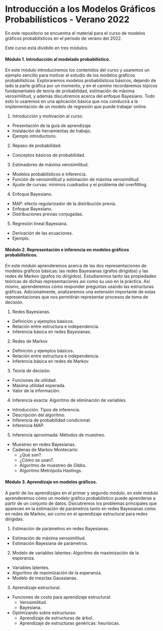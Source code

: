 # Introducción a los Modelos Gráficos Probabilísticos - Verano 2022

En este repositorio se encuentra el material para el curso de modelos gráficos probabilísticos en el periodo de verano del 2022.

Este curso está dividido en tres módulos.

#### Módulo 1. Introducción al modelado probabilístico.

En este módulo introduciremos los contenidos del curso y usaremos un ejemplo sencillo para motivar el estudio de los modelos gráficos probabilísticos. Exploraremos modelos probabilísticos básicos, dejando de lado la parte gráfica por un momento, y en el camino recordaremos tópicos fundamentales de teoría de probabilidad, estimación de máxima verosimilitud, y además discutiremos acerca del enfoque Bayesiano. Todo esto lo usaremos en una aplicación básica que nos conducirá a la implementación de un modelo de regresión que puede trabajar online.

1. Introducción y motivación al curso.
  - Presentación de la guía de aprendizaje
  - Instalación de herramientas de trabajo.
  - Ejemplo introductorio.
  
2. Repaso de probabilidad.
  - Conceptos básicos de probabilidad.
  
3. Estimadores de máxima verosimilitud.
  - Modelos probabilísticos e inferencia.
  - Función de verosimilitud y estimación de máxima verosimilitud.
  - Ajuste de curvas: mínimos cuadrados y el problema del overfitting.
   
4. Enfoque Bayesiano.
  - MAP: efecto regularizador de la distribución previa.
  - Enfoque Bayesiano.
  - Distribuciones previas conjugadas.

5. Regresión lineal Bayesiana.
  - Derivación de las ecuaciones.
  - Ejemplo.


#### Módulo 2. Representación e inferencia en modelos gráficos probabilísticos.

En este módulo aprenderemos acerca de las dos representaciones de modelos gráficos básicas: las redes Bayesianas (grafos dirigidos) y las redes de Markov (grafos no dirigidos). Estudiaremos tanto las propiedades teóricas de dichas representaciones así como su uso en la práctica. Así mismo, aprenderemos cómo responder preguntas usando las estructuras gráficas. Adicionalmente, analizaremos una extensión importante de estas representaciones que nos permitirán representar procesos de toma de decisión.

1. Redes Bayesianas.
  - Definición y ejemplos básicos.
  - Relación entre estructura e independencia.
  - Inferencia básica en redes Bayesianas.

2. Redes de Markov
  - Definición y ejemplos básicos.
  - Relación entre estructura e independencia.
  - Inferencia básica en redes de Markov.
  
3. Teoría de decisión.
  - Funciones de utilidad.
  - Máxima utilidad esperada.
  - Valor de la información.
  
4. Inferencia exacta: Algoritmo de eliminación de variables.
  - Introducción: Tipos de inferencia.
  - Descripción del algoritmo.
  - Inferencia de probabilidad condicional.
  - Inferencia MAP.
   
5. Inferencia aproximada: Métodos de muestreo.
  - Muestreo en redes Bayesianas.
  - Cadenas de Markov Montecarlo:
      - ¿Qué son?.
      - ¿Cómo se usan?.
      - Algoritmo de muestreo de Gibbs.
      - Algoritmo Metrópolis Hastings.


#### Módulo 3. Aprendizaje en modelos gráficos.

A partir de los aprendizajes en el primer y segundo módulo, en este módulo aprenderemos cómo un modelo gráfico probabilístico puede aprenderse a partir de un conjunto de datos. Dsicutiremos los problemas principales que aparecen en la estimación de parámetros tanto en redes Bayesianas como en redes de Markov, así como en el aprendizaje estructural para redes dirigidas.

1. Estimación de parámetros en redes Bayesianas.
  - Estimación de máxima verosimilitud.
  - Estimación Bayesiana de parámetros.
  
2. Modelo de variables latentes: Algoritmo de maximización de la esperanza.
  - Variables latentes.
  - Algoritmo de maximización de la esperanza.
  - Modelo de mezclas Gaussianas.
  
3. Aprendizaje estructural.
  - Funciones de costo para aprendizaje estructural:
      - Verosimilitud.
      - Bayesiana.
  - Optimizando sobre estructuras:
      - Aprendizaje de estructuras de árbol.
      - Aprendizaje de estructuras genéricas: heurísicas.



